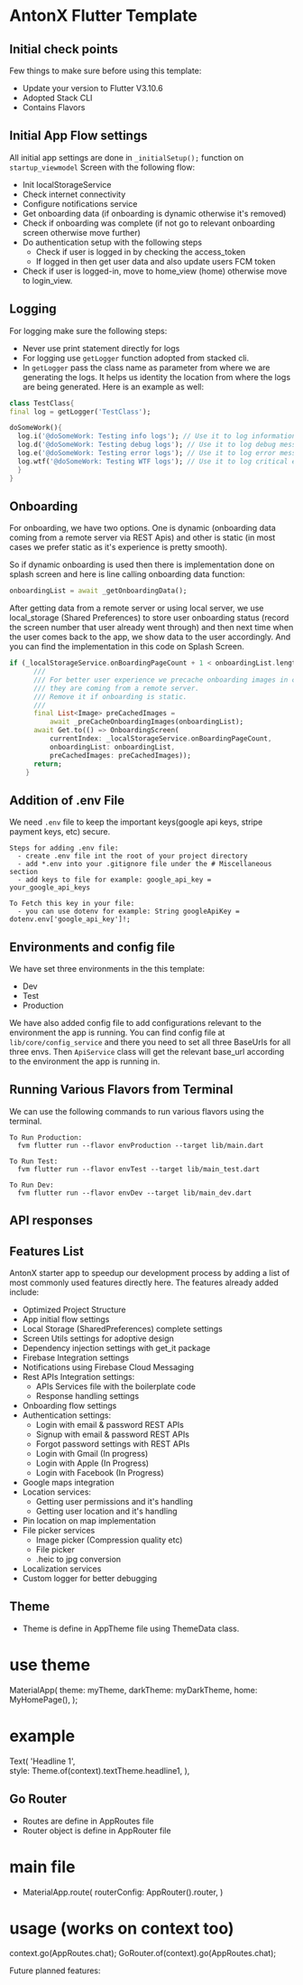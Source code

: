 # AntonX Flutter Template

## Initial check points

Few things to make sure before using this template:

- Update your version to Flutter V3.10.6
- Adopted Stack CLI
- Contains Flavors

## Initial App Flow settings

All initial app settings are done in `_initialSetup();` function on `startup_viewmodel` Screen with the following flow:

- Init localStorageService
- Check internet connectivity
- Configure notifications service
- Get onboarding data (if onboarding is dynamic otherwise it's removed)
- Check if onboarding was complete (if not go to relevant onboarding screen otherwise move further)
- Do authentication setup with the following steps
  - Check if user is logged in by checking the access_token
  - If logged in then get user data and also update users FCM token
- Check if user is logged-in, move to home_view (home) otherwise move to login_view.

## Logging

For logging make sure the following steps:

- Never use print statement directly for logs
- For logging use `getLogger` function adopted from stacked cli.
- In `getLogger` pass the class name as parameter from where we are generating the logs. It helps us identity the location from where the logs are being generated.
Here is an example as well:

```dart
class TestClass{
final log = getLogger('TestClass');

doSomeWork(){
  log.i('@doSomeWork: Testing info logs'); // Use it to log information
  log.d('@doSomeWork: Testing debug logs'); // Use it to log debug messages
  log.e('@doSomeWork: Testing error logs'); // Use it to log error messages
  log.wtf('@doSomeWork: Testing WTF logs'); // Use it to log critical error messages
  }
}
```

## Onboarding

For onboarding, we have two options. One is dynamic (onboarding data coming from a remote server via REST Apis) and other is static (in most cases we prefer static as it's experience is pretty smooth).

So if dynamic onboarding is used then there is implementation done on splash screen and here is line calling onboarding data function:

```dart
onboardingList = await _getOnboardingData();
```

After getting data from a remote server or using local server, we use local_storage (Shared Preferences) to store user onboarding status (record the screen number that user already went through) and then next time when the user comes back to the app, we show data to the user accordingly. And you can find the implementation in this code on Splash Screen.

```dart
if (_localStorageService.onBoardingPageCount + 1 < onboardingList.length) {
      ///
      /// For better user experience we precache onboarding images in case
      /// they are coming from a remote server. 
      /// Remove it if onboarding is static.
      ///
      final List<Image> preCachedImages =
          await _preCacheOnboardingImages(onboardingList);
      await Get.to(() => OnboardingScreen(
          currentIndex: _localStorageService.onBoardingPageCount,
          onboardingList: onboardingList,
          preCachedImages: preCachedImages));
      return;
    }
```
## Addition of .env File
We need  `.env` file to keep the important keys(google api keys, stripe payment keys, etc) secure. 
```
Steps for adding .env file:
  - create .env file int the root of your project directory
  - add *.env into your .gitignore file under the # Miscellaneous section
  - add keys to file for example: google_api_key = your_google_api_keys

To Fetch this key in your file:
  - you can use dotenv for example: String googleApiKey = dotenv.env['google_api_key']!;
```
## Environments and config file

We have set three environments in the this template:

- Dev
- Test
- Production

We have also added config file to add configurations relevant to the environment the app is running. You can find config file at `lib/core/config_service` and there you need to set all three BaseUrls for all three envs.
Then `ApiService` class will get the relevant base_url according to the environment the app is running in.


## Running Various Flavors from Terminal
We can use the following commands to run various flavors using the terminal.
```
To Run Production: 
  fvm flutter run --flavor envProduction --target lib/main.dart

To Run Test:
  fvm flutter run --flavor envTest --target lib/main_test.dart

To Run Dev: 
  fvm flutter run --flavor envDev --target lib/main_dev.dart
```
## API responses

## Features List

AntonX starter app to speedup our development process by adding a list of most commonly used features directly here.
The features already added include:

- Optimized Project Structure
- App initial flow settings
- Local Storage (SharedPreferences) complete settings
- Screen Utils settings for adoptive design
- Dependency injection settings with get_it package
- Firebase Integration settings
- Notifications using Firebase Cloud Messaging
- Rest APIs Integration settings:
  - APIs Services file with the boilerplate code
  - Response handling settings
- Onboarding flow settings
- Authentication settings:
  - Login with email & password REST APIs
  - Signup with email & password REST APIs
  - Forgot password settings with REST APIs
  - Login with Gmail (In progress)
  - Login with Apple (In Progress)
  - Login with Facebook (In Progress)
- Google maps integration
- Location services:
  - Getting user permissions and it's handling
  - Getting user location and it's handling
- Pin location on map implementation
- File picker services
  - Image picker (Compression quality etc)
  - File picker
  - .heic to jpg conversion
- Localization services
- Custom logger for better debugging

## Theme
* Theme is define in AppTheme file using ThemeData class.

# use theme
  MaterialApp(
      theme: myTheme,
      darkTheme: myDarkTheme,
      home: MyHomePage(),
    );

# example
 Text(
 'Headline 1',        
  style: Theme.of(context).textTheme.headline1,
 ),

## Go Router
* Routes are define in AppRoutes file
* Router object is define in AppRouter file

# main file
* MaterialApp.route(
    routerConfig: AppRouter().router,
)

# usage (works on context too)
context.go(AppRoutes.chat);
GoRouter.of(context).go(AppRoutes.chat);

Future planned features:
